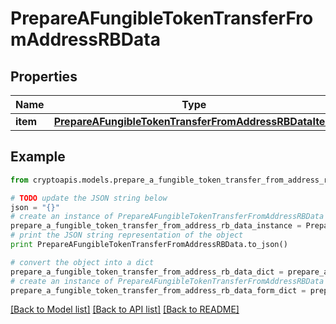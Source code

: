 # PrepareAFungibleTokenTransferFromAddressRBData


## Properties
Name | Type | Description | Notes
------------ | ------------- | ------------- | -------------
**item** | [**PrepareAFungibleTokenTransferFromAddressRBDataItem**](PrepareAFungibleTokenTransferFromAddressRBDataItem.md) |  | 

## Example

```python
from cryptoapis.models.prepare_a_fungible_token_transfer_from_address_rb_data import PrepareAFungibleTokenTransferFromAddressRBData

# TODO update the JSON string below
json = "{}"
# create an instance of PrepareAFungibleTokenTransferFromAddressRBData from a JSON string
prepare_a_fungible_token_transfer_from_address_rb_data_instance = PrepareAFungibleTokenTransferFromAddressRBData.from_json(json)
# print the JSON string representation of the object
print PrepareAFungibleTokenTransferFromAddressRBData.to_json()

# convert the object into a dict
prepare_a_fungible_token_transfer_from_address_rb_data_dict = prepare_a_fungible_token_transfer_from_address_rb_data_instance.to_dict()
# create an instance of PrepareAFungibleTokenTransferFromAddressRBData from a dict
prepare_a_fungible_token_transfer_from_address_rb_data_form_dict = prepare_a_fungible_token_transfer_from_address_rb_data.from_dict(prepare_a_fungible_token_transfer_from_address_rb_data_dict)
```
[[Back to Model list]](../README.md#documentation-for-models) [[Back to API list]](../README.md#documentation-for-api-endpoints) [[Back to README]](../README.md)


